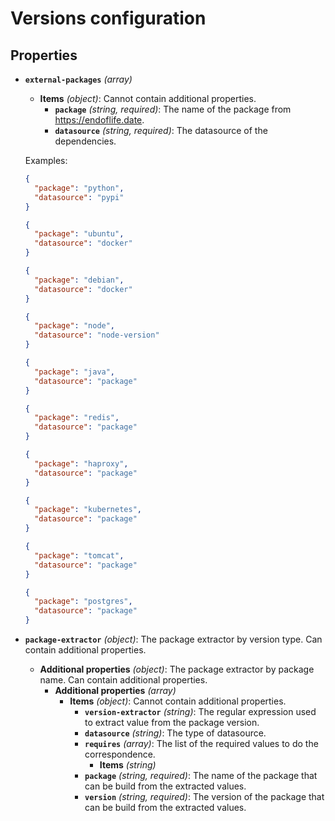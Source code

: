 # Versions configuration

## Properties

- **`external-packages`** _(array)_

  - **Items** _(object)_: Cannot contain additional properties.
    - **`package`** _(string, required)_: The name of the package from https://endoflife.date.
    - **`datasource`** _(string, required)_: The datasource of the dependencies.

  Examples:

  ```json
  {
    "package": "python",
    "datasource": "pypi"
  }
  ```

  ```json
  {
    "package": "ubuntu",
    "datasource": "docker"
  }
  ```

  ```json
  {
    "package": "debian",
    "datasource": "docker"
  }
  ```

  ```json
  {
    "package": "node",
    "datasource": "node-version"
  }
  ```

  ```json
  {
    "package": "java",
    "datasource": "package"
  }
  ```

  ```json
  {
    "package": "redis",
    "datasource": "package"
  }
  ```

  ```json
  {
    "package": "haproxy",
    "datasource": "package"
  }
  ```

  ```json
  {
    "package": "kubernetes",
    "datasource": "package"
  }
  ```

  ```json
  {
    "package": "tomcat",
    "datasource": "package"
  }
  ```

  ```json
  {
    "package": "postgres",
    "datasource": "package"
  }
  ```

- **`package-extractor`** _(object)_: The package extractor by version type. Can contain additional properties.
  - **Additional properties** _(object)_: The package extractor by package name. Can contain additional properties.
    - **Additional properties** _(array)_
      - **Items** _(object)_: Cannot contain additional properties.
        - **`version-extractor`** _(string)_: The regular expression used to extract value from the package version.
        - **`datasource`** _(string)_: The type of datasource.
        - **`requires`** _(array)_: The list of the required values to do the correspondence.
          - **Items** _(string)_
        - **`package`** _(string, required)_: The name of the package that can be build from the extracted values.
        - **`version`** _(string, required)_: The version of the package that can be build from the extracted values.
